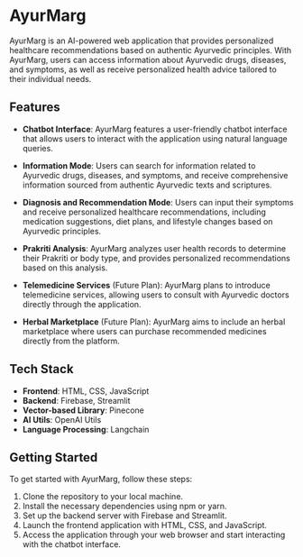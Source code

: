 
# AyurMarg

AyurMarg is an AI-powered web application that provides personalized healthcare recommendations based on authentic Ayurvedic principles. With AyurMarg, users can access information about Ayurvedic drugs, diseases, and symptoms, as well as receive personalized health advice tailored to their individual needs.

## Features

- **Chatbot Interface**: AyurMarg features a user-friendly chatbot interface that allows users to interact with the application using natural language queries.

- **Information Mode**: Users can search for information related to Ayurvedic drugs, diseases, and symptoms, and receive comprehensive information sourced from authentic Ayurvedic texts and scriptures.

- **Diagnosis and Recommendation Mode**: Users can input their symptoms and receive personalized healthcare recommendations, including medication suggestions, diet plans, and lifestyle changes based on Ayurvedic principles.

- **Prakriti Analysis**: AyurMarg analyzes user health records to determine their Prakriti or body type, and provides personalized recommendations based on this analysis.

- **Telemedicine Services** (Future Plan): AyurMarg plans to introduce telemedicine services, allowing users to consult with Ayurvedic doctors directly through the application.

- **Herbal Marketplace** (Future Plan): AyurMarg aims to include an herbal marketplace where users can purchase recommended medicines directly from the platform.

## Tech Stack

- **Frontend**: HTML, CSS, JavaScript
- **Backend**: Firebase, Streamlit
- **Vector-based Library**: Pinecone
- **AI Utils**: OpenAI Utils
- **Language Processing**: Langchain

## Getting Started

To get started with AyurMarg, follow these steps:

1. Clone the repository to your local machine.
2. Install the necessary dependencies using npm or yarn.
3. Set up the backend server with Firebase and Streamlit.
4. Launch the frontend application with HTML, CSS, and JavaScript.
5. Access the application through your web browser and start interacting with the chatbot interface.

